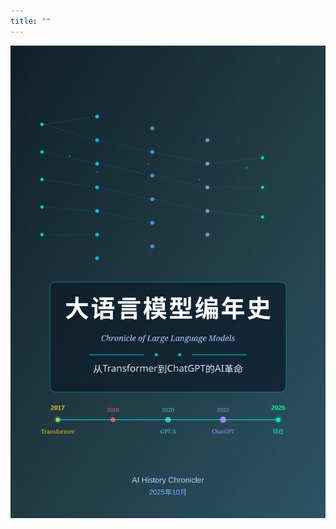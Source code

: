 ```yaml
---
title: ""
---
```


<div style="text-align: center; page-break-after: always;">
  <img src="assets/images/cover-5-complex.svg" alt="大语言模型编年史封面" style="max-width: 100%; height: auto; margin: 0 auto; display: block;">
</div>

